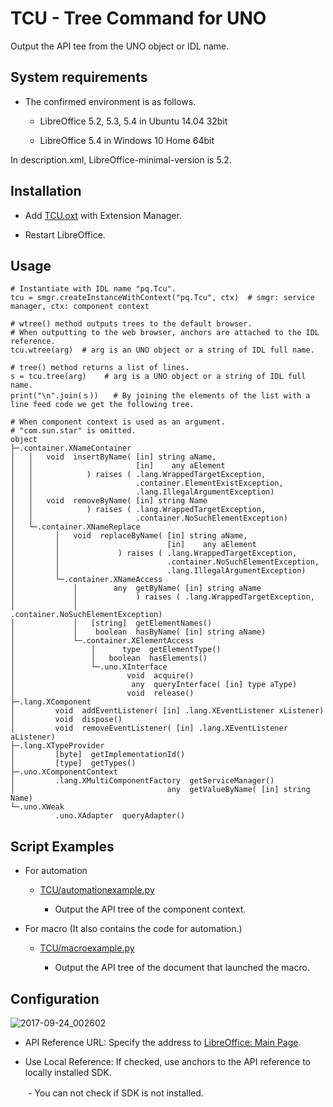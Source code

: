 # TCU - Tree Command for UNO

Output the API tee from the UNO object or IDL name.

## System requirements

- The confirmed environment is as follows.

  - LibreOffice 5.2, 5.3, 5.4 in Ubuntu 14.04 32bit

  - LibreOffice 5.4 in Windows 10 Home 64bit

In description.xml, LibreOffice-minimal-version is 5.2.

## Installation

- Add <a href="https://github.com/p--q/TCU/tree/master/TCU/oxt">TCU.oxt</a> with Extension Manager.

- Restart LibreOffice.

## Usage

	# Instantiate with IDL name "pq.Tcu".
	tcu = smgr.createInstanceWithContext("pq.Tcu", ctx)  # smgr: service manager, ctx: component context
	
	# wtree() method outputs trees to the default browser.
	# When outputting to the web browser, anchors are attached to the IDL reference.
	tcu.wtree(arg)  # arg is an UNO object or a string of IDL full name.
	
	# tree() method returns a list of lines.
	s = tcu.tree(arg)    # arg is a UNO object or a string of IDL full name.
	print("\n".join(ｓ))　　# By joining the elements of the list with a line feed code we get the following tree.

	# When component context is used as an argument.
	# "com.sun.star" is omitted.
	object
	├─.container.XNameContainer
	│   │   void  insertByName( [in] string aName,
	│   │                       [in]    any aElement
	│   │            ) raises ( .lang.WrappedTargetException,
	│   │                       .container.ElementExistException,
	│   │                       .lang.IllegalArgumentException)
	│   │   void  removeByName( [in] string Name
	│   │            ) raises ( .lang.WrappedTargetException,
	│   │                       .container.NoSuchElementException)
	│   └─.container.XNameReplace
	│   	  │   void  replaceByName( [in] string aName,
	│   	  │                        [in]    any aElement
	│   	  │             ) raises ( .lang.WrappedTargetException,
	│   	  │                        .container.NoSuchElementException,
	│   	  │                        .lang.IllegalArgumentException)
	│   	  └─.container.XNameAccess
	│   	  	  │        any  getByName( [in] string aName
	│   	  	  │             ) raises ( .lang.WrappedTargetException,
	│   	  	  │                        .container.NoSuchElementException)
	│   	  	  │   [string]  getElementNames()
	│   	  	  │    boolean  hasByName( [in] string aName)
	│   	  	  └─.container.XElementAccess
	│   	  	  	  │      type  getElementType()
	│   	  	  	  │   boolean  hasElements()
	│   	  	  	  └─.uno.XInterface
	│   	  	  	  	  	  void  acquire()
	│   	  	  	  	  	   any  queryInterface( [in] type aType)
	│   	  	  	  	  	  void  release()
	├─.lang.XComponent
	│   	  void  addEventListener( [in] .lang.XEventListener xListener)
	│   	  void  dispose()
	│   	  void  removeEventListener( [in] .lang.XEventListener aListener)
	├─.lang.XTypeProvider
	│   	  [byte]  getImplementationId()
	│   	  [type]  getTypes()
	├─.uno.XComponentContext
	│   	  .lang.XMultiComponentFactory  getServiceManager()
	│   	                           any  getValueByName( [in] string Name)
	└─.uno.XWeak
			  .uno.XAdapter  queryAdapter()

## Script Examples

- For automation

  - <a href="https://github.com/p--q/TCU/blob/master/TCU/automationexample.py">TCU/automationexample.py</a>

    - Output the API tree of the component context.

- For macro (It also contains the code for automation.)

  - <a href="https://github.com/p--q/TCU/blob/master/TCU/macroexample.py">TCU/macroexample.py</a>

    - Output the API tree of the document that launched the macro.

## Configuration

![2017-09-24_002602](https://user-images.githubusercontent.com/6964955/30774573-a9179286-a0bf-11e7-907f-2131c148ceae.png)

- API Reference URL: Specify the address to <a href="https://api.libreoffice.org/docs/idl/ref/">LibreOffice: Main Page</a>.

- Use Local Reference: If checked, use anchors to the API reference to locally installed SDK.

　　- You can not check if SDK is not installed.
